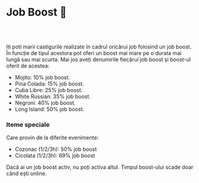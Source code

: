 <h1>Job Boost 🍹</h1><br><br>

Iti poti marii castigurile realizate în cadrul oricărui job folosind un job boost.
În funcție de tipul acestora pot oferi un boost mai mare pe o durata mai lungă sau mai scurta. 
Mai jos aveți denumirile fiecărui job boost și boost-ul oferit de acestea: 
- Mojito: 10% job boost.
- Pina Colada: 15% job boost.
- Cuba Libre: 25% job boost.
- White Russian: 35% job boost.
- Negroni: 40% job boost.
- Long Island: 50% job boost.

### Iteme speciale
Care provin de la diferite evenimente:
- Cozonac (1/2/3h): 50% job boost
- Cicolata (1/2/3h): 69% job boost

Dacă ai un job boost activ, nu poți activa altul.
Timpul boost-ului scade doar când ești online. 
